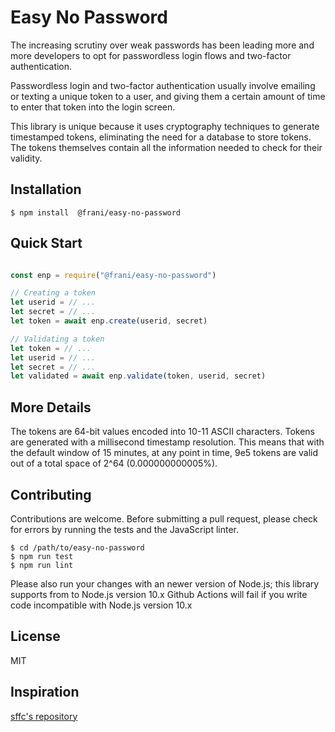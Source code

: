 # Easy No Password

The increasing scrutiny over weak passwords has been leading more and more developers to opt for passwordless login flows and two-factor authentication.

Passwordless login and two-factor authentication usually involve emailing or texting a unique token to a user, and giving them a certain amount of time to enter that token into the login screen.

This library is unique because it uses cryptography techniques to generate timestamped tokens, eliminating the need for a database to store tokens. The tokens themselves contain all the information needed to check for their validity.

## Installation

    $ npm install  @frani/easy-no-password

## Quick Start

```javascript

const enp = require("@frani/easy-no-password")

// Creating a token
let userid = // ...
let secret = // ...
let token = await enp.create(userid, secret)

// Validating a token
let token = // ...
let userid = // ...
let secret = // ...
let validated = await enp.validate(token, userid, secret)
```

## More Details

The tokens are 64-bit values encoded into 10-11 ASCII characters. Tokens are generated with a millisecond timestamp resolution. This means that with the default window of 15 minutes, at any point in time, 9e5 tokens are valid out of a total space of 2^64 (0.000000000005%).

## Contributing

Contributions are welcome. Before submitting a pull request, please check for errors by running the tests and the JavaScript linter.

    $ cd /path/to/easy-no-password
    $ npm run test
    $ npm run lint

Please also run your changes with an newer version of Node.js; this library supports from to Node.js version 10.x
Github Actions will fail if you write code incompatible with Node.js version 10.x

## License

MIT

## Inspiration

[sffc's repository](https://github.com/sffc/easy-no-password)
